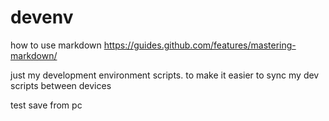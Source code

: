 # devenv

how to use markdown
https://guides.github.com/features/mastering-markdown/

just my development environment scripts.
to make it easier to sync my dev scripts between devices

test save from pc
